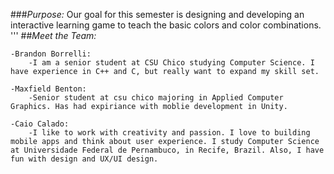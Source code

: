 ###*Purpose:*
Our goal for this semester is designing and developing an interactive learning game to teach the basic colors and color combinations.
'''
##*Meet the Team:*
        
    -Brandon Borrelli:
        -I am a senior student at CSU Chico studying Computer Science. I have experience in C++ and C, but really want to expand my skill set. 
	
	-Maxfield Benton: 
		-Senior student at csu chico majoring in Applied Computer Graphics. Has had expiriance with moblie development in Unity.

	-Caio Calado:
        -I like to work with creativity and passion. I love to building mobile apps and think about user experience. I study Computer Science at Universidade Federal de Pernambuco, in Recife, Brazil. Also, I have fun with design and UX/UI design.
